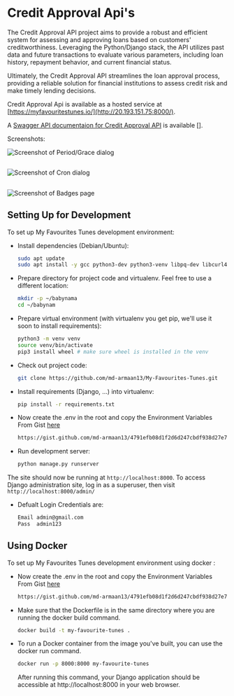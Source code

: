 # Credit Approval Api's



The Credit Approval API project aims to provide a robust and efficient system for assessing and approving loans based on customers' creditworthiness. Leveraging the Python/Django stack, the API utilizes past data and future transactions to evaluate various parameters, including loan history, repayment behavior, and current financial status.

Ultimately, the Credit Approval API streamlines the loan approval process, providing a reliable solution for financial institutions to assess credit risk and make timely lending decisions. 

Credit Approval Api is available as a hosted service
at [https://myfavouritestunes.io/](http://20.193.151.75:8000/).

A [Swagger API documentaion for Credit Approval API](https://github.com/md-armaan13/My-Favourites-Tunes/blob/master/DockerFile) is 
available [].

Screenshots:

![Screenshot of Period/Grace dialog](/static/common/images/loginpage.png "Period/Grace Dialog")

##

![Screenshot of Cron dialog](/static/common/images/musicpage.png "Cron Dialog")



##

![Screenshot of Badges page](/static/common/images/artistpage.png "Status Badges")


## Setting Up for Development

To set up My Favourites Tunes development environment:

* Install dependencies (Debian/Ubuntu):

  ```sh
  sudo apt update
  sudo apt install -y gcc python3-dev python3-venv libpq-dev libcurl4-openssl-dev libssl-dev
  ```

* Prepare directory for project code and virtualenv. Feel free to use a
  different location:

  ```sh
  mkdir -p ~/babynama
  cd ~/babynam
  ```

* Prepare virtual environment
  (with virtualenv you get pip, we'll use it soon to install requirements):

  ```sh
  python3 -m venv venv
  source venv/bin/activate
  pip3 install wheel # make sure wheel is installed in the venv
  ```

* Check out project code:

  ```sh
  git clone https://github.com/md-armaan13/My-Favourites-Tunes.git
  ```

* Install requirements (Django, ...) into virtualenv:

  ```sh
  pip install -r requirements.txt
  ```


* Now create the .env in the root and copy the Environment Variables From Gist [here]( https://gist.github.com/md-armaan13/4791efb08d1f2d6d247cbdf938d27e74)

  ```sh
  https://gist.github.com/md-armaan13/4791efb08d1f2d6d247cbdf938d27e74
  ```




* Run development server:

  ```sh
  python manage.py runserver
  ```

The site should now be running at `http://localhost:8000`.
To access Django administration site, log in as a superuser, then
visit `http://localhost:8000/admin/`
* Defualt Login Credentials are:

  ```sh
  Email admin@gmail.com
  Pass  admin123
  ```

## Using Docker
To set up My Favourites Tunes development environment using docker :
* Now create the .env in the root and copy the Environment Variables From Gist [here]( https://gist.github.com/md-armaan13/4791efb08d1f2d6d247cbdf938d27e74)

  ```sh
  https://gist.github.com/md-armaan13/4791efb08d1f2d6d247cbdf938d27e74
  ```
* Make sure that the Dockerfile is in the same directory where you are running the docker build command.
  ```sh
  docker build -t my-favourite-tunes .
  ```
* To run a Docker container from the image you've built, you can use the docker run command.
  ```sh
  docker run -p 8000:8000 my-favourite-tunes
  ```
  After running this command, your Django application should be accessible at http://localhost:8000 in your web browser.